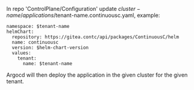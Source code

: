 In repo 'ControlPlane/Configuration' update $cluster-name/applications/$tenant-name.continuousc.yaml, example:

```
namespace: $tenant-name
helmChart:
  repository: https://gitea.contc/api/packages/ContinuousC/helm
  name: continuousc
  version: $helm-chart-version
  values:
    tenant:
      name: $tenant-name
```

Argocd will then deploy the application in the given cluster for the given tenant.
